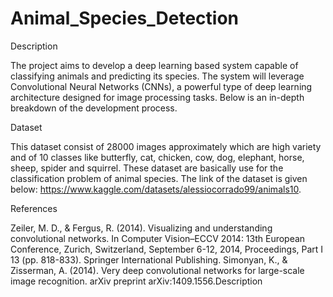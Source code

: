 # Animal_Species_Detection 
Description 

The project aims to develop a deep learning based system capable of classifying animals and 
predicting its species. The system will leverage Convolutional Neural Networks (CNNs), a 
powerful type of deep learning architecture designed for image processing tasks. Below is an 
in-depth breakdown of the development process. 

Dataset 

This dataset consist of 28000 images approximately which are high variety and of 10 classes 
like butterfly, cat, chicken, cow, dog, elephant, horse, sheep, spider and squirrel. These 
dataset are basically use for the classification problem of animal species. The link of the 
dataset is given below: 
https://www.kaggle.com/datasets/alessiocorrado99/animals10.  

References 

Zeiler, M. D., & Fergus, R. (2014). Visualizing and understanding convolutional networks. 
In Computer Vision–ECCV 2014: 13th European Conference, Zurich, Switzerland, 
September 6-12, 2014, Proceedings, Part I 13 (pp. 818-833). Springer International 
Publishing. 
Simonyan, K., & Zisserman, A. (2014). Very deep convolutional networks for large-scale 
image recognition. arXiv preprint arXiv:1409.1556.Description
